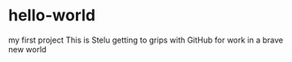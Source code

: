 # hello-world
my first project
This is Stelu getting to grips with GitHub for work in a brave new world
